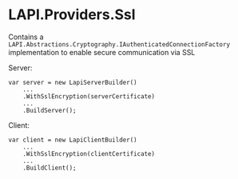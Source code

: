 ﻿# LAPI.Providers.Ssl

Contains a `LAPI.Abstractions.Cryptography.IAuthenticatedConnectionFactory` implementation to enable secure communication via SSL

Server:
```
var server = new LapiServerBuilder()
    ...
    .WithSslEncryption(serverCertificate)
    ...
    .BuildServer();
```

Client:
```
var client = new LapiClientBuilder()
    ...
    .WithSslEncryption(clientCertificate)
    ...
    .BuildClient();
```